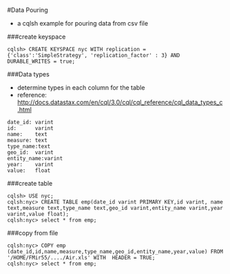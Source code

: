 #Data Pouring 
- a cqlsh example for pouring data from csv file

###create keyspace
```
cqlsh> CREATE KEYSPACE nyc WITH replication = {'class':'SimpleStrategy', 'replication_factor' : 3} AND DURABLE_WRITES = true;
```

###Data types
- determine types in each column for the table
- reference:
http://docs.datastax.com/en/cql/3.0/cql/cql_reference/cql_data_types_c.html
```
date_id: varint
id:      varint
name:    text
measure: text
type_name:text
geo_id:  varint
entity_name:varint
year:    varint
value:   float
```

###create table
```
cqlsh> USE nyc;
cqlsh:nyc> CREATE TABLE emp(date_id varint PRIMARY KEY,id varint, name text,measure text,type_name text,geo_id varint,entity_name varint,year varint,value float);
cqlsh:nyc> select * from emp;
```

###copy from file
```
cqlsh:nyc> COPY emp (date_id,id,name,measure,type_name,geo_id,entity_name,year,value) FROM '/HOME/FMir55/..../Air.xls' WITH  HEADER = TRUE;
cqlsh:nyc> select * from emp;
```
